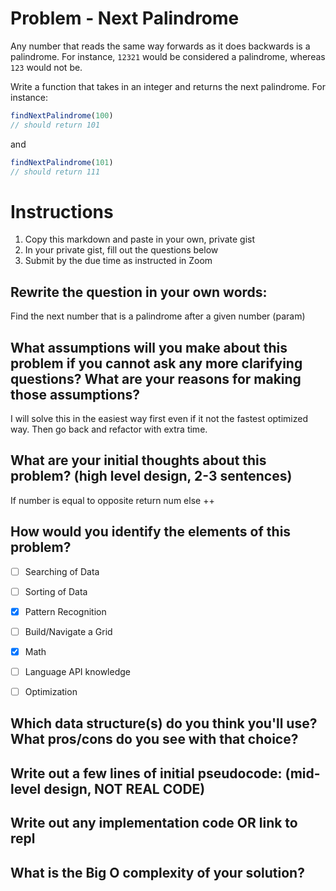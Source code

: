 # Problem - Next Palindrome
Any number that reads the same way forwards as it does backwards is a palindrome. For instance, `12321` would be considered a palindrome, whereas `123` would not be. 

Write a function that takes in an integer and returns the next palindrome. For instance:

```js
findNextPalindrome(100)
// should return 101
```

and 

```js
findNextPalindrome(101)
// should return 111
```

# Instructions

1. Copy this markdown and paste in your own, private gist
2. In your private gist, fill out the questions below
4. Submit by the due time as instructed in Zoom


## Rewrite the question in your own words:

Find the next number that is a palindrome after a given number (param)

## What assumptions will you make about this problem if you cannot ask any more clarifying questions? What are your reasons for making those assumptions?

I will solve this in the easiest way first even if it not the fastest optimized way. Then go back and refactor with extra time.

## What are your initial thoughts about this problem? (high level design, 2-3 sentences)

If number is equal to opposite return num else ++

## How would you identify the elements of this problem?

- [ ] Searching of Data
- [ ] Sorting of Data
- [x] Pattern Recognition
- [ ] Build/Navigate a Grid
- [x] Math
- [ ] Language API knowledge
- [ ] Optimization


## Which data structure(s) do you think you'll use? What pros/cons do you see with that choice?


## Write out a few lines of initial pseudocode: (mid-level design, NOT REAL CODE)

## Write out any implementation code OR link to repl

## What is the Big O complexity of your solution?

